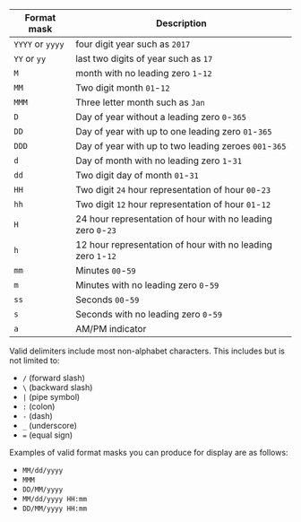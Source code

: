 | Format mask      | Description                                                  |
|------------------|--------------------------------------------------------------|
| `YYYY` or `yyyy` | four digit year such as `2017`                               |
| `YY` or `yy`     | last two digits of year such as `17`                         |
| `M`              | month with no leading zero `1`-`12`                          |
| `MM`             | Two digit month `01`-`12`                                    |
| `MMM`            | Three letter month such as `Jan`                             |
| `D`              | Day of year without a leading zero `0`-`365`                 |
| `DD`             | Day of year with up to one leading zero `01`-`365`           |
| `DDD`            | Day of year with up to two leading zeroes `001`-`365`        |
| `d`              | Day of month with no leading zero `1`-`31`                   |
| `dd`             | Two digit day of month `01`-`31`                             |
| `HH`             | Two digit `24` hour representation of hour `00`-`23`         |
| `hh`             | Two digit `12` hour representation of hour `01`-`12`         |
| `H`              | 24 hour representation of hour with no leading zero `0`-`23` |
| `h`              | 12 hour representation of hour with no leading zero `1`-`12` |
| `mm`             | Minutes `00`-`59`                                            |
| `m`              | Minutes with no leading zero `0`-`59`                        |
| `ss`             | Seconds `00`-`59`                                            |
| `s`              | Seconds with no leading zero `0`-`59`                        |
| `a`              | AM/PM indicator                                              |

Valid delimiters include most non-alphabet characters. This includes but is not
limited to:

- `/` (forward slash)
- `\` (backward slash)
- `|` (pipe symbol)
- `:` (colon)
- `-` (dash)
- `_` (underscore)
- `=` (equal sign)

Examples of valid format masks you can produce for display are as follows:

- `MM/dd/yyyy`
- `MMM`
- `DD/MM/yyyy`
- `MM/dd/yyyy HH:mm`
- `DD/MM/yyyy HH:mm`
